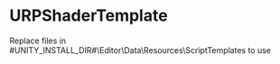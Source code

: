 # URPShaderTemplate
Replace files in #UNITY_INSTALL_DIR#\Editor\Data\Resources\ScriptTemplates to use
